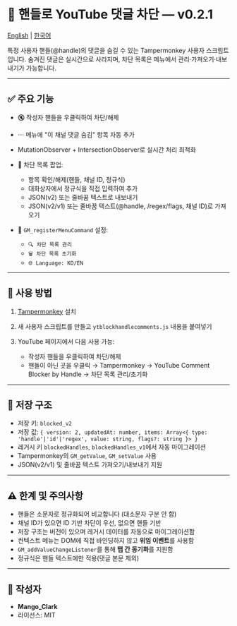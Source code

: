 # 📌 핸들로 YouTube 댓글 차단 — v0.2.1

[English](README.md) | [한국어](나를읽어.md)

특정 사용자 핸들(@handle)의 댓글을 숨길 수 있는 Tampermonkey 사용자 스크립트입니다. 숨겨진 댓글은 실시간으로 사라지며, 차단 목록은 메뉴에서 관리·가져오기·내보내기가 가능합니다.

---

## ✅ 주요 기능

- 🔇 작성자 핸들을 우클릭하여 차단/해제
- ⋯ 메뉴에 "이 채널 댓글 숨김" 항목 자동 추가
- MutationObserver + IntersectionObserver로 실시간 처리 최적화
- 🔧 차단 목록 팝업:

  - 항목 확인/해제(핸들, 채널 ID, 정규식)
  - 대화상자에서 정규식을 직접 입력하여 추가
  - JSON(v2) 또는 줄바꿈 텍스트로 내보내기
  - JSON(v2/v1) 또는 줄바꿈 텍스트(@handle, /regex/flags, 채널 ID)로 가져오기
- 📝 `GM_registerMenuCommand` 설정:

  - `🔍 차단 목록 관리`
  - `🗑️ 차단 목록 초기화`
  - `🌐 Language: KO/EN`

---

## 🧠 사용 방법

1. [Tampermonkey](https://www.tampermonkey.net/) 설치
2. 새 사용자 스크립트를 만들고 `ytblockhandlecomments.js` 내용을 붙여넣기
3. YouTube 페이지에서 다음 사용 가능:

   - 작성자 핸들을 우클릭하여 차단/해제
   - 핸들이 아닌 곳을 우클릭 → Tampermonkey → YouTube Comment Blocker by Handle → 차단 목록 관리/초기화

---

## 💾 저장 구조

- 저장 키: `blocked_v2`
- 저장 값: `{ version: 2, updatedAt: number, items: Array<{ type: 'handle'|'id'|'regex', value: string, flags?: string }> }`
- 레거시 키 `blockedHandles`, `blockedHandles_v1`에서 자동 마이그레이션
- Tampermonkey의 `GM_getValue`, `GM_setValue` 사용
- JSON(v2/v1) 및 줄바꿈 텍스트 가져오기/내보내기 지원

---

## ⚠️ 한계 및 주의사항

- 핸들은 소문자로 정규화되어 비교합니다 (대소문자 구분 안 함)
- 채널 ID가 있으면 ID 기반 차단이 우선, 없으면 핸들 기반
- 저장 구조는 버전이 있으며 레거시 데이터를 자동으로 마이그레이션함
- 컨텍스트 메뉴는 DOM에 직접 바인딩하지 않고 **위임 이벤트**를 사용함
- `GM_addValueChangeListener`를 통해 **탭 간 동기화**를 지원함
- 정규식은 핸들 텍스트에만 적용(댓글 본문 제외)

---

## 👤 작성자

- **Mango_Clark**
- 라이선스: MIT
